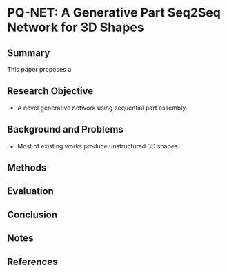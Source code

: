 # PQ-NET: A Generative Part Seq2Seq Network for 3D Shapes

## Summary
This paper proposes a 
## Research Objective
- A novel generative network using sequential part assembly.
## Background and Problems
- Most of existing works produce unstructured 3D shapes.
## Methods

## Evaluation

## Conclusion

## Notes

## References
<!--stackedit_data:
eyJoaXN0b3J5IjpbMTkzNTExNTc4Miw4NDc1MDY4N119
-->